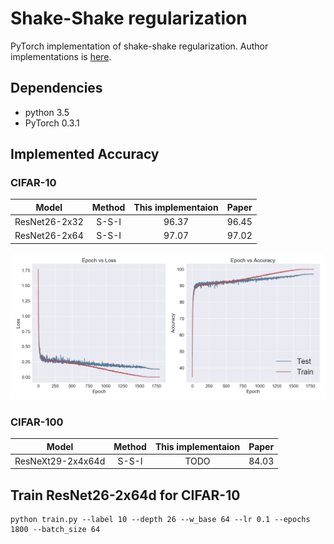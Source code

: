 # Shake-Shake regularization
PyTorch implementation of shake-shake regularization.
Author implementations is [here](https://github.com/xgastaldi/shake-shake).

## Dependencies
- python 3.5
- PyTorch 0.3.1

## Implemented Accuracy

### CIFAR-10
|Model|Method|This implementaion |Paper|
|:---:|:---:|:---:|:---:|
|ResNet26-2x32|S-S-I|96.37|96.45|
|ResNet26-2x64|S-S-I|97.07|97.02|

![CIFAR-10](checkpoint/cifar10.png)

### CIFAR-100
|Model|Method|This implementaion |Paper|
|:---:|:---:|:---:|:---:|
|ResNeXt29-2x4x64d|S-S-I|TODO|84.03|

## Train ResNet26-2x64d for CIFAR-10
```
python train.py --label 10 --depth 26 --w_base 64 --lr 0.1 --epochs 1800 --batch_size 64
```
